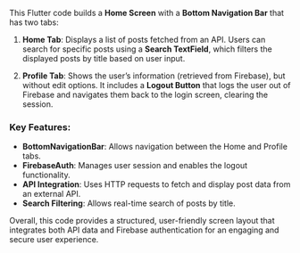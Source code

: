 This Flutter code builds a **Home Screen** with a **Bottom Navigation Bar** that has two tabs: 

1. **Home Tab**: Displays a list of posts fetched from an API. Users can search for specific posts using a **Search TextField**, which filters the displayed posts by title based on user input.
  
2. **Profile Tab**: Shows the user’s information (retrieved from Firebase), but without edit options. It includes a **Logout Button** that logs the user out of Firebase and navigates them back to the login screen, clearing the session.

### Key Features:
- **BottomNavigationBar**: Allows navigation between the Home and Profile tabs.
- **FirebaseAuth**: Manages user session and enables the logout functionality.
- **API Integration**: Uses HTTP requests to fetch and display post data from an external API.
- **Search Filtering**: Allows real-time search of posts by title.
  
Overall, this code provides a structured, user-friendly screen layout that integrates both API data and Firebase authentication for an engaging and secure user experience.
